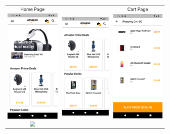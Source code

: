 <table>
  <tr>
  <td align="center">Home Page</td>
  <td align="center"></td>
  <td align="center">Cart Page</td>  
  </tr>
  
  <tr>
  <td align="center"><img src="screenshots/home1.png" width=200></td>
  <td align="center"><img src="screenshots/home2.png" width=200></td>
  <td align="center"><img src="screenshots/cart.png" width=200></td>
  </tr>
  
  <tr>
  <td align="center"><img src="screenshots/amazon_ui.gif" width=200></td>
  </tr>
  
</table>
